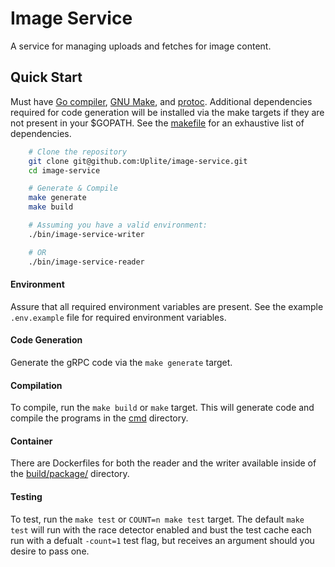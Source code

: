 # Image Service

A service for managing uploads and fetches for image content.

## Quick Start

Must have [Go compiler][1], [GNU Make][2], and [protoc][3]. Additional dependencies required for code generation will be installed via the make targets if they are not present in your $GOPATH. See the [makefile][4] for an exhaustive list of dependencies.

```sh
    # Clone the repository
    git clone git@github.com:Uplite/image-service.git
    cd image-service

    # Generate & Compile
    make generate
    make build

    # Assuming you have a valid environment:
    ./bin/image-service-writer

    # OR
    ./bin/image-service-reader
```

#### Environment

Assure that all required environment variables are present. See the example `.env.example` file for required environment variables.

#### Code Generation

Generate the gRPC code via the `make generate` target.

#### Compilation

To compile, run the `make build` or `make` target. This will generate code and compile the programs in the [cmd](./cmd) directory.

#### Container

There are Dockerfiles for both the reader and the writer available inside of the [build/package/](./build/package) directory.

#### Testing

To test, run the `make test` or `COUNT=n make test` target. The default `make test` will run with the race detector enabled and bust the test cache each run with a defualt `-count=1` test flag, but receives an argument should you desire to pass one.


[1]: https://go.dev/
[2]: https://www.gnu.org/software/make/
[3]: https://grpc.io/docs/protoc-installation/
[4]: ./makefile
